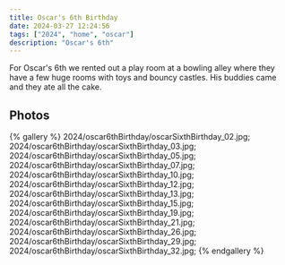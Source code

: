 ```yaml
---
title: Oscar's 6th Birthday
date: 2024-03-27 12:24:56
tags: ["2024", "home", "oscar"]
description: "Oscar's 6th"
---
```


For Oscar's 6th we rented out a play room at a bowling alley where they have a few huge rooms with toys and bouncy castles. His buddies came and they ate all the cake.


## Photos

{% gallery %}
2024/oscar6thBirthday/oscarSixthBirthday_02.jpg;
2024/oscar6thBirthday/oscarSixthBirthday_03.jpg;
2024/oscar6thBirthday/oscarSixthBirthday_05.jpg;
2024/oscar6thBirthday/oscarSixthBirthday_07.jpg;
2024/oscar6thBirthday/oscarSixthBirthday_10.jpg;
2024/oscar6thBirthday/oscarSixthBirthday_12.jpg;
2024/oscar6thBirthday/oscarSixthBirthday_13.jpg;
2024/oscar6thBirthday/oscarSixthBirthday_15.jpg;
2024/oscar6thBirthday/oscarSixthBirthday_19.jpg;
2024/oscar6thBirthday/oscarSixthBirthday_21.jpg;
2024/oscar6thBirthday/oscarSixthBirthday_26.jpg;
2024/oscar6thBirthday/oscarSixthBirthday_29.jpg;
2024/oscar6thBirthday/oscarSixthBirthday_32.jpg;
{% endgallery %}
